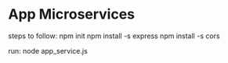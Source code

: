 # App Microservices

steps to follow:
npm init
npm install -s express
npm install -s cors

run:
node app_service.js
